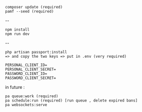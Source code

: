     
    composer update (required)
    pamf --seed (required)

--

    npm install
    npm run dev
--

    php artisan passport:install 
    => and copy the two keys => put in .env (very required)

    PERSONAL_CLIENT_ID=
    PERSONAL_CLIENT_SECRET=
    PASSWORD_CLIENT_ID=
    PASSWORD_CLIENT_SECRET=


in future :

    pa queue:work (required)
    pa schedule:run (required) [run queue , delete expired bans]
    pa websockets:serve
